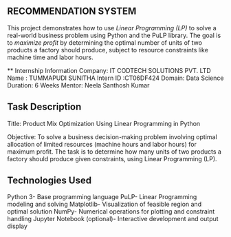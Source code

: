 ## RECOMMENDATION SYSTEM
This project demonstrates how to use *Linear Programming (LP)* to
solve a real-world business problem using Python and the PuLP library.
The goal is to *maximize profit* by determining the optimal number of 
units of two products a factory should produce, subject to resource
constraints like machine time and labor hours.

 ** Internship Information Company:
IT CODTECH SOLUTIONS PVT. LTD Name : TUMMAPUDI SUNITHA Intern ID :CT06DF424 Domain: Data Science Duration: 6 Weeks Mentor: Neela Santhosh Kumar

## Task Description

Title: Product Mix Optimization Using Linear Programming in Python

Objective:
To solve a business decision-making problem involving optimal allocation of limited resources (machine hours and labor hours) for maximum profit. The task is to determine how many units of two products a factory should produce given constraints, using Linear Programming (LP).

## Technologies Used


Python 3-	Base programming language
PuLP-	Linear Programming modeling and solving
Matplotlib-	Visualization of feasible region and optimal solution
NumPy-	Numerical operations for plotting and constraint handling
Jupyter Notebook (optional)-	Interactive development and output display
